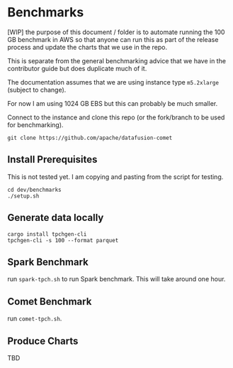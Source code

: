 <!--
Licensed to the Apache Software Foundation (ASF) under one
or more contributor license agreements.  See the NOTICE file
distributed with this work for additional information
regarding copyright ownership.  The ASF licenses this file
to you under the Apache License, Version 2.0 (the
"License"); you may not use this file except in compliance
with the License.  You may obtain a copy of the License at

  http://www.apache.org/licenses/LICENSE-2.0

Unless required by applicable law or agreed to in writing,
software distributed under the License is distributed on an
"AS IS" BASIS, WITHOUT WARRANTIES OR CONDITIONS OF ANY
KIND, either express or implied.  See the License for the
specific language governing permissions and limitations
under the License.
-->

# Benchmarks

[WIP] the purpose of this document / folder is to automate running the 100 GB benchmark in AWS so that anyone 
can run this as part of the release process and update the charts that we use in the repo.

This is separate from the general benchmarking advice that we have in the contributor guide but does duplicate much of it.

The documentation assumes that we are using instance type `m5.2xlarge` (subject to change). 

For now I am using 1024 GB EBS but this can probably be much smaller.

Connect to the instance and clone this repo (or the fork/branch to be used for benchmarking).

```shell
git clone https://github.com/apache/datafusion-comet
```

## Install Prerequisites

This is not tested yet. I am copying and pasting from the script for testing. 

```shell
cd dev/benchmarks
./setup.sh
```

## Generate data locally

```shell
cargo install tpchgen-cli
tpchgen-cli -s 100 --format parquet
```

## Spark Benchmark

run `spark-tpch.sh` to run Spark benchmark. This will take around one hour.

## Comet Benchmark

run `comet-tpch.sh`.

## Produce Charts

TBD
